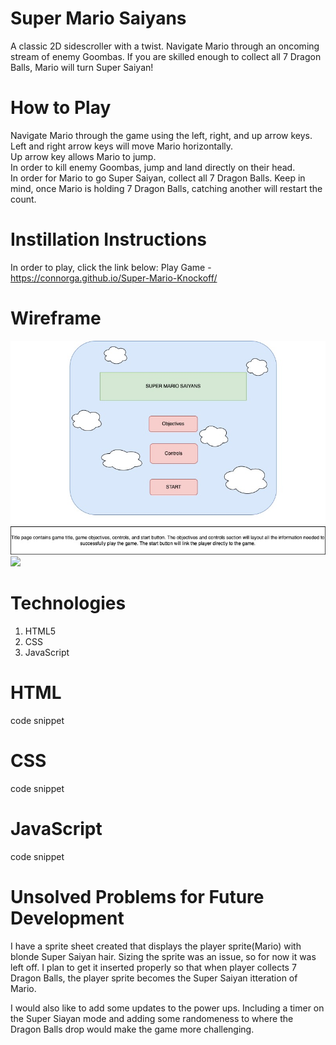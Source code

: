 # Super Mario Saiyans
A classic 2D sidescroller with a twist. Navigate Mario through an oncoming stream of enemy Goombas. If you are skilled enough to collect all 7 Dragon Balls, Mario will turn Super Saiyan!

# How to Play
Navigate Mario through the game using the left, right, and up arrow keys.<br> 
Left and right arrow keys will move Mario horizontally.<br>
Up arrow key allows Mario to jump.<br>
In order to kill enemy Goombas, jump and land directly on their head.<br>
In order for Mario to go Super Saiyan, collect all 7 Dragon Balls. Keep in mind, once Mario is holding 7 Dragon Balls, catching another will restart the count.

# Instillation Instructions
In order to play, click the link below:
Play Game - https://connorga.github.io/Super-Mario-Knockoff/

# Wireframe 
![](./images/Mario-Knockoff-Page-1%20(2).jpg)
![](./images/Mario-Knockoff-Page-2%20(1).jpgg)






# Technologies
1. HTML5
2. CSS
3. JavaScript

# HTML
code snippet

# CSS
code snippet

# JavaScript
code snippet

# Unsolved Problems for Future Development
I have a sprite sheet created that displays the player sprite(Mario) with blonde Super Saiyan hair. Sizing the sprite was an issue, so for now it was left off. I plan to get it inserted properly so that when player collects 7 Dragon Balls, the player sprite becomes the Super Saiyan itteration of Mario.

I would also like to add some updates to the power ups. Including a timer on the Super Siayan mode and adding some randomeness to where the Dragon Balls drop would make the game more challenging.
